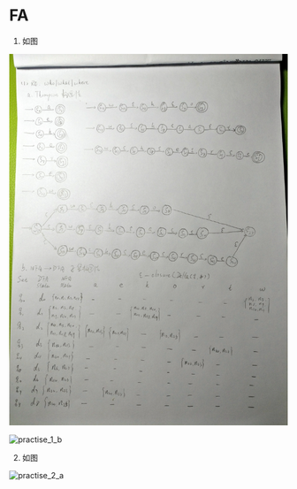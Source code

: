 # FA

1. 如图

![practise_1_a](./2_4_1_a.jpg)

![practise_1_b](./2_4_1_b.jpg)


2. 如图

![practise_2_a](./2_4_2_a.jpg)

